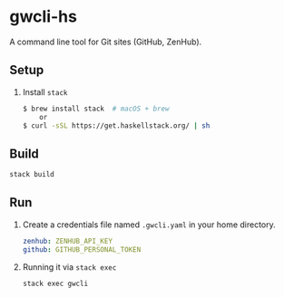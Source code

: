 # gwcli-hs

A command line tool for Git sites (GitHub, ZenHub).

## Setup
1. Install `stack`
    ```bash
    $ brew install stack  # macOS + brew
        or
    $ curl -sSL https://get.haskellstack.org/ | sh
    ```
## Build
```bash
stack build
```

## Run
1. Create a credentials file named `.gwcli.yaml` in your home directory.
    ```yaml
    zenhub: ZENHUB_API_KEY
    github: GITHUB_PERSONAL_TOKEN
    ```
1. Running it via `stack exec`
    ```bash
    stack exec gwcli
    ```

